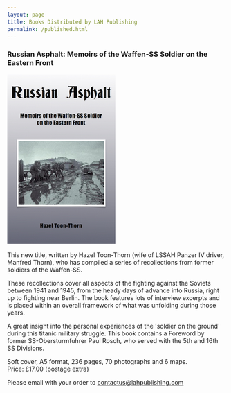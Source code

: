 ```yaml
---
layout: page
title: Books Distributed by LAH Publishing
permalink: /published.html
---
```

<h3>Russian Asphalt: Memoirs of the Waffen-SS Soldier on the Eastern Front</h3>
<img src="./assets/russian.jpg" alt="Russian Asphalt: Memoirs of the Waffen-SS Soldier on the Eastern Front" class="books" />

<p>This new title, written by Hazel Toon-Thorn (wife of LSSAH Panzer IV driver, Manfred Thorn), who has compiled a series of recollections from former soldiers of the Waffen-SS.</p>

<p>These recollections cover all aspects of the fighting against the Soviets between 1941 and 1945, from the heady days of advance into Russia, right up to fighting near Berlin. The book features lots of interview excerpts and is placed within an overall framework of what was unfolding during those years.</p>

<p>A great insight into the personal experiences of the 'soldier on the ground' during this titanic military struggle. This book contains a Foreword by former SS-Obersturmfuhrer Paul Rosch, who served with the 5th and 16th SS Divisions.</p>

<p>Soft cover, A5 format, 236 pages, 70 photographs and 6 maps. <br />Price: &pound;17.00 (postage extra)</p>

<p>Please email with your order to <a href="mailto:contactus@lahpublishing.com">contactus@lahpublishing.com</a></p>
